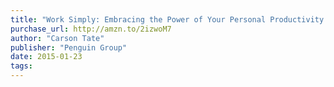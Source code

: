 ```yaml
---
title: "Work Simply: Embracing the Power of Your Personal Productivity Style"
purchase_url: http://amzn.to/2izwoM7
author: "Carson Tate"
publisher: "Penguin Group"
date: 2015-01-23
tags:
---
```


